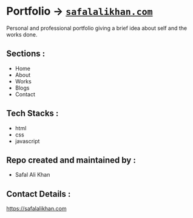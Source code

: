 # Portfolio -> [`safalalikhan.com`](https://safalalikhan.com/)

Personal and professional portfolio giving a brief idea about self and the works done.

## Sections :
- Home
- About
- Works
- Blogs
- Contact

## Tech Stacks :
- html
- css
- javascript

## Repo created and maintained by :
- Safal Ali Khan

## Contact Details :
https://safalalikhan.com
